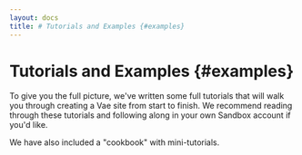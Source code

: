```yaml
---
layout: docs
title: # Tutorials and Examples {#examples}
---
```


# Tutorials and Examples {#examples}

To give you the full picture, we've written some full tutorials that
will walk you through creating a Vae site from start to finish. We
recommend reading through these tutorials and following along in your
own Sandbox account if you'd like.

We have also included a "cookbook" with mini-tutorials.
